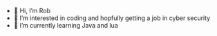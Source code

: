 - 👋 Hi, I’m Rob
- 👀 I’m interested in coding and hopfully getting a job in cyber security 
- 🌱 I’m currently learning Java and lua

